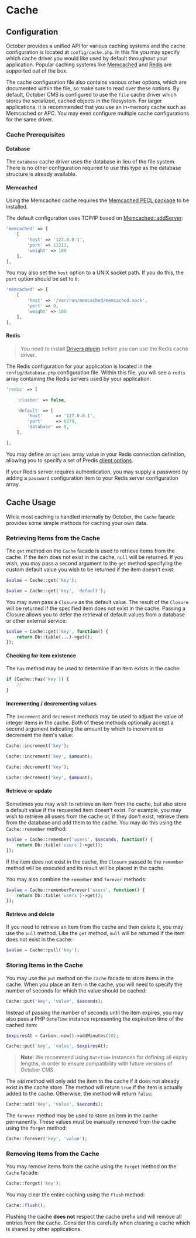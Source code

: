 # Cache

## Configuration

October provides a unified API for various caching systems and the cache configuration is located at `config/cache.php`. In this file you may specify which cache driver you would like used by default throughout your application. Popular caching systems like [Memcached](http://memcached.org) and [Redis](http://redis.io) are supported out of the box.

The cache configuration file also contains various other options, which are documented within the file, so make sure to read over these options. By default, October CMS is configured to use the `file` cache driver which stores the serialized, cached objects in the filesystem. For larger applications, it is recommended that you use an in-memory cache such as Memcached or APC. You may even configure multiple cache configurations for the same driver.

### Cache Prerequisites

#### Database

The `database` cache driver uses the database in lieu of the file system. There is no other configuration required to use this type as the database structure is already available.

#### Memcached

Using the Memcached cache requires the [Memcached PECL package](http://pecl.php.net/package/memcached) to be installed.

The default configuration uses TCP/IP based on [Memcached::addServer](http://php.net/manual/en/memcached.addserver.php):

```php
'memcached' => [
    [
        'host' => '127.0.0.1',
        'port' => 11211,
        'weight' => 100
    ],
],
```

You may also set the `host` option to a UNIX socket path. If you do this, the `port` option should be set to `0`:

```php
'memcached' => [
    [
        'host' => '/var/run/memcached/memcached.sock',
        'port' => 0,
        'weight' => 100
    ],
],
```

#### Redis

> You need to install [Drivers plugin](https://octobercms.com/plugin/october-drivers) before you can use the Redis cache driver.

The Redis configuration for your application is located in the `config/database.php` configuration file. Within this file, you will see a `redis` array containing the Redis servers used by your application:

```php
'redis' => [

    'cluster' => false,

    'default' => [
        'host'     => '127.0.0.1',
        'port'     => 6379,
        'database' => 0,
    ],

],
```

You may define an `options` array value in your Redis connection definition, allowing you to specify a set of Predis [client options](https://github.com/nrk/predis/wiki/Client-Options).

If your Redis server requires authentication, you may supply a password by adding a `password` configuration item to your Redis server configuration array.

## Cache Usage

While most caching is handled internally by October, the `Cache` facade provides some simple methods for caching your own data.

### Retrieving Items from the Cache

The `get` method on the `Cache` facade is used to retrieve items from the cache. If the item does not exist in the cache, `null` will be returned. If you wish, you may pass a second argument to the `get` method specifying the custom default value you wish to be returned if the item doesn't exist:

```php
$value = Cache::get('key');

$value = Cache::get('key', 'default');
```

You may even pass a `Closure` as the default value. The result of the `Closure` will be returned if the specified item does not exist in the cache. Passing a Closure allows you to defer the retrieval of default values from a database or other external service:

```php
$value = Cache::get('key', function() {
    return Db::table(...)->get();
});
```

#### Checking for item existence

The `has` method may be used to determine if an item exists in the cache:

```php
if (Cache::has('key')) {
    //
}
```

#### Incrementing / decrementing values

The `increment` and `decrement` methods may be used to adjust the value of integer items in the cache. Both of these methods optionally accept a second argument indicating the amount by which to increment or decrement the item's value:

```php
Cache::increment('key');

Cache::increment('key', $amount);

Cache::decrement('key');

Cache::decrement('key', $amount);
```

#### Retrieve or update

Sometimes you may wish to retrieve an item from the cache, but also store a default value if the requested item doesn't exist. For example, you may wish to retrieve all users from the cache or, if they don't exist, retrieve them from the database and add them to the cache. You may do this using the `Cache::remember` method:

```php
$value = Cache::remember('users', $seconds, function() {
    return Db::table('users')->get();
});
```

If the item does not exist in the cache, the `Closure` passed to the `remember` method will be executed and its result will be placed in the cache.

You may also combine the `remember` and `forever` methods:

```php
$value = Cache::rememberForever('users', function() {
    return Db::table('users')->get();
});
```

#### Retrieve and delete

If you need to retrieve an item from the cache and then delete it, you may use the `pull` method. Like the `get` method, `null` will be returned if the item does not exist in the cache:

```php
$value = Cache::pull('key');
```

### Storing Items in the Cache

You may use the `put` method on the `Cache` facade to store items in the cache. When you place an item in the cache, you will need to specify the number of seconds for which the value should be cached:

```php
Cache::put('key', 'value', $seconds);
```

Instead of passing the number of seconds until the item expires, you may also pass a PHP `DateTime` instance representing the expiration time of the cached item:

```php
$expiresAt = Carbon::now()->addMinutes(10);

Cache::put('key', 'value', $expiresAt);
```

> **Note**: We recommend using `DateTime` instances for defining all expiry lengths, in order to ensure compatibility with future versions of October CMS.

The `add` method will only add the item to the cache if it does not already exist in the cache store. The method will return `true` if the item is actually added to the cache. Otherwise, the method will return `false`:

```php
Cache::add('key', 'value', $seconds);
```

The `forever` method may be used to store an item in the cache permanently. These values must be manually removed from the cache using the `forget` method:

```php
Cache::forever('key', 'value');
```

### Removing Items from the Cache

You may remove items from the cache using the `forget` method on the `Cache` facade:

```php
Cache::forget('key');
```

You may clear the entire caching using the `flush` method:

```php
Cache::flush();
```

Flushing the cache **does not** respect the cache prefix and will remove all entries from the cache. Consider this carefully when clearing a cache which is shared by other applications.
